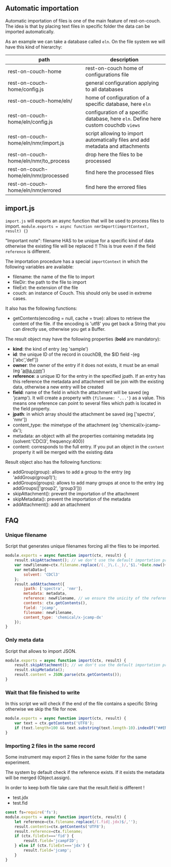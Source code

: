 ## Automatic importation

Automatic importation of files is one of the main feature of rest-on-couch. The idea
is that by placing text files in specific folder the data can be imported automatically.

As an example we can take a database called `eln`. On the file system we will have this
kind of hierarchy:

| path                                  | description                                                                          |
| ------------------------------------- | ------------------------------------------------------------------------------------ |
| rest-on-couch-home                    | rest-on-couch home of configurations file                                            |
| rest-on-couch-home/config.js          | general configuration applying to all databases                                      |
| rest-on-couch-home/eln/               | home of configuration of a specific database, here `eln`                             |
| rest-on-couch-home/eln/config.js      | configuration of a specific database, here `eln`. Define here custom couchdb `views` |
| rest-on-couch-home/eln/nmr/import.js  | script allowing to import automatically files and add metadata and attachments       |
| rest-on-couch-home/eln/nmr/to_process | drop here the files to be processed                                                  |
| rest-on-couch-home/eln/nmr/processed  | find here the processed files                                                        |
| rest-on-couch-home/eln/nmr/errored    | find here the errored files                                                          |

## import.js

`import.js` will exports an async function that will be used to process files to import.
`module.exports = async function nmrImport(importContext, result) {}`

"Important note": filename HAS to be unique for a specific kind of data otherwise the existing file will be replaced !!
This is true even if the field `reference` is different.

The importation procedure has a special `importContext` in which the following variables are available:

- filename: the name of the file to import
- fileDir: the path to the file to import
- fileExt: the extension of the file
- couch: an instance of Couch. This should only be used in extreme cases.

It also has the following functions:

- getContents(encoding = null, cache = true): allows to retrieve the content of the file. if the encoding is 'utf8' you get back a String that you can directly use, otherwise you get a Buffer.

The result object may have the following properties (**bold** are mandatory):

- **kind**: the kind of entry (eg 'sample')
- **id**: the unique ID of the record in couchDB, the $ID field -(eg ['abc','def'])
- **owner**: the owner of the entry if it does not exists, it must be an email (eg 'a@a.com')
- **reference**: a unique ID for the entry in the specified jpath. If an entry has
  this reference the metadata and attachment will be join with the existing data,
  otherwise a new entry will be created
- **field**: name of the field in which the attachment will be saved (eg 'jcamp').
  It will create a property with `{filename: '...'}` as a value. This means one reference
  can point to several files which path is located in the field property.
- **jpath**: in which array should the attachment be saved (eg ['spectra', 'nmr'])
- content_type: the mimetype of the attachment (eg 'chemical/x-jcamp-dx');
- metadata: an object with all the properties containing metadata (eg {solvent:'CDCl3', frequency:400})
- content: corresponds to the full entry. If you put an object in the `content` property it will be merged with the existing
  data

Result object also has the following functions:

- addGroup(group): allows to add a group to the entry (eg 'addGroup(group1)');
- addGroups(groups): allows to add many groups at once to the entry (eg addGroups(['group2', 'group3']))
- skipAttachment(): prevent the importation of the attachment
- skipMetadata(): prevent the importation of the metadata
- addAttachment(): add an attachment

## FAQ

### Unique filename

Script that generates unique filenames forcing all the files to be imported.

```js
module.exports = async function import(ctx, result) {
    result.skipAttachment(); // we don't use the default importation procedure
    var newFilename=ctx.filename.replace(/(._)\.(._)/,'$1.'+Date.now()+'.$2');
    var metaData={
        solvent: 'CDCl3'
    };
    result.addAttachment({
        jpath: ['spectra', 'nmr'],
        metadata: metadata,
        reference: newFilename, // we ensure the unicity of the reference as well
        contents: ctx.getContents(),
        field: 'jcamp',
        filename: newFilename,
        content_type: 'chemical/x-jcamp-dx'
    });
}
```

### Only meta data

Script that allows to import JSON.

```js
module.exports = async function import(ctx, result) {
    result.skipAttachment(); // we don't use the default importation procedure
    result.skipMetadata();
    result.content = JSON.parse(ctx.getContents());
}
```

### Wait that file finished to write

In this script we will check if the end of the file contains a specific String otherwise
we skip the file for now.

```js
module.exports = async function import(ctx, result) {
    var text = ctx.getContents('UTF8');
    if (text.length>100 && text.substring(text.length-10).indexOf("##END")>0) result.skip();
}
```

### Importing 2 files in the same record

Some instrument may export 2 files in the same folder for the same experiment.

The system by default check if the reference exists. If it exists the metadata will be
merged (Object.assign).

In order to keep both file take care that the result.field is different !

- test.jdx
- test.fid

```js
const fs=require('fs');
module.exports = async function import(ctx, result) {
    let reference=ctx.filename.replace(/(.fid|.jdx)$/,'');
    result.contents=ctx.getContents('UTF8');
    result.reference=ctx.filename;
    if (ctx.fileExt==='fid') {
        result.field='jcampFID';
    } else if (ctx.fileExt==='jdx') {
        result.field='jcamp';
    }
}
```
